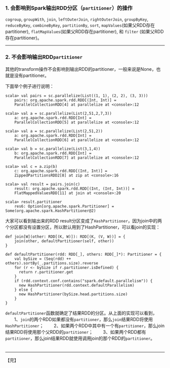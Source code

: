 
### 1. 会影响到Spark输出RDD分区（`partitioner`）的操作
`cogroup`, `groupWith`, `join`, `leftOuterJoin`, `rightOuterJoin`, `groupByKey`, `reduceByKey`, `combineByKey`, `partitionBy`, `sort`, `mapValues`(如果父RDD存在partitioner), `flatMapValues`(如果父RDD存在partitioner), 和 `filter` (如果父RDD存在partitioner)。

-----

### 2. 不会影响输出RDD`partitioner`

其他的transform操作不会影响到输出RDD的partitioner，一般来说是None，也就是没有partitioner。

下面举个例子进行说明：
<br/>

    scala> val pairs = sc.parallelize(List((1, 1), (2, 2), (3, 3)))
        pairs: org.apache.spark.rdd.RDD[(Int, Int)] = 
        ParallelCollectionRDD[4] at parallelize at <console>:12
    
    scala> val a = sc.parallelize(List(2,51,2,7,3))
        a: org.apache.spark.rdd.RDD[Int] = 
        ParallelCollectionRDD[5] at parallelize at <console>:12
    
    scala> val a = sc.parallelize(List(2,51,2))
        a: org.apache.spark.rdd.RDD[Int] = 
        ParallelCollectionRDD[6] at parallelize at <console>:12
    
    scala> val b = sc.parallelize(List(3,1,4))
        b: org.apache.spark.rdd.RDD[Int] =
        ParallelCollectionRDD[7] at parallelize at <console>:12
    
    scala> val c = a.zip(b)
        c: org.apache.spark.rdd.RDD[(Int, Int)] = 
        ZippedPartitionsRDD2[8] at zip at <console>:16
    
    scala> val result = pairs.join(c)
        result: org.apache.spark.rdd.RDD[(Int, (Int, Int))] = 
        FlatMappedValuesRDD[11] at join at <console>:20
    
    scala> result.partitioner
        res6: Option[org.apache.spark.Partitioner] = Some(org.apache.spark.HashPartitioner@2)

大家可以看到输出来的RDD result分区变成了`HashPartitioner`，因为join中的两个分区都没有设置分区，所以默认用到了HashPartitioner，可以看join的实现：

    def join[W](other: RDD[(K, W)]): RDD[(K, (V, W))] = {
        join(other, defaultPartitioner(self, other))
    }
    
    def defaultPartitioner(rdd: RDD[_], others: RDD[_]*): Partitioner = {
        val bySize = (Seq(rdd) ++ others).sortBy(_.partitions.size).reverse
        for (r <- bySize if r.partitioner.isDefined) {
          return r.partitioner.get
        }
        if (rdd.context.conf.contains("spark.default.parallelism")) {
          new HashPartitioner(rdd.context.defaultParallelism)
        } else {
          new HashPartitioner(bySize.head.partitions.size)
        }
    }
    
`defaultPartitioner`函数就确定了结果RDD的分区。从上面的实现可以看到，
　　1、`join`的两个RDD如果都没有`partitioner`，那么`join`结果RDD将使用`HashPartitioner`；
　　2、如果两个RDD中其中有一个有`partitioner`，那么join结果RDD将使用那个父RDD的`partitioner`；
　　3、如果两个RDD都有`partitioner`，那么join结果RDD就使用调用join的那个RDD的`partitioner`。 
　　

----------

【完】

　　